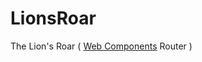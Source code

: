 # LionsRoar
The Lion's Roar ( [Web Components](https://developer.mozilla.org/en-US/docs/Web/Web_Components) Router )
